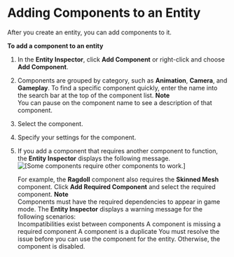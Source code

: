 # Adding Components to an Entity<a name="component-working-adding"></a>

After you create an entity, you can add components to it\. 

**To add a component to an entity**

1. In the **Entity Inspector**, click **Add Component** or right\-click and choose **Add Component**\.

1. Components are grouped by category, such as **Animation**, **Camera**, and **Gameplay**\. To find a specific component quickly, enter the name into the search bar at the top of the component list\. 
**Note**  
You can pause on the component name to see a description of that component\. 

1. Select the component\. 

1. Specify your settings for the component\.

1. If you add a component that requires another component to function, the **Entity Inspector** displays the following message\.  
![\[Some components require other components to work.\]](http://docs.aws.amazon.com/lumberyard/latest/userguide/images/component-working-adding.png)

   For example, the **Ragdoll** component also requires the **Skinned Mesh** component\. Click **Add Required Component** and select the required component\.
**Note**  
Components must have the required dependencies to appear in game mode\. The **Entity Inspector** displays a warning message for the following scenarios:  
Incompatibilities exist between components
A component is missing a required component
A component is a duplicate
You must resolve the issue before you can use the component for the entity\. Otherwise, the component is disabled\.